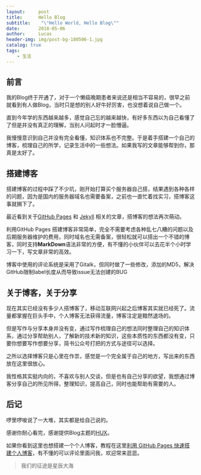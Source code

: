 ```yaml
---
layout:     post
title:      Hello Blog	
subtitle:    "\"Hello World, Hello Blog\""
date:       2018-05-06
author:     Lucas
header-img: img/post-bg-180506-1.jpg
catalog: true
tags:
    - 生活
---
```


## 前言

我的Blog终于开通了，对于一个懒癌晚期患者来说还是相当不容易的，很早之前就看到有人做Blog，当时只是想的别人好牛好厉害，也没想着说自己做一个。

直到今年学的东西越来越多，感觉自己忘的越来越快，有好多东西以为自己看懂了了但是并没有真正的理解，当别人问起时才一脸懵逼。

我慢慢意识到自己并没有完全看懂，知识体系也不完整。于是着手搭建一个自己的博客，梳理自己的所学，记录生活中的一些想法。如果我写的文章能够帮到你，那真是太好了。

## 搭建博客

搭建博客的过程中踩了不少坑，刚开始打算买个服务器自己搭，结果遇到各种各样的问题，因为是国内的服务器域名也需要备案，之前也一直忙着找实习，搭博客这事就搁下了。

最近看到关于[GitHub Pages](https://pages.github.com/) 和 [Jekyll](http://jekyllrb.com/) 相关的文章，搭博客的想法再次萌动。

利用GitHub Pages 搭建博客非常简单，完全不需要考虑各种乱七八糟的问题以及后期服务器维护的费用，同时域名也无需备案，很轻松就可以搭出一个不错的博客，同时支持**MarkDown**语法非常的方便，有不懂的小伙伴可以去花半个小时学习一下，写文章非常的高效。

博客中使用的评论系统是采用了Gitalk，但同时做了一些修改，添加的MD5，解决GitHub限制label长度从而导致issue无法创建的BUG

## 关于博客，关于分享

现在其实已经没有多少人搭博客了，移动互联网兴起之后博客其实就已经死了。流量都掌握在巨头手中，个人博客无法获得流量，博客注定是黯然退场的。

但是写作与分享本身并没有变，通过写作梳理自己的想法同时整理自己的知识体系，通过分享帮助别人，了解新的技术新的知识，这些本质性的东西都没有变，只要你想要写作想要分享，简书公众号打把的方式与途径可以选择。

之所以选择博客只是心里在作祟，感觉是一个完全属于自己的地方，写出来的东西放在这里很放心。

我性格其实挺内向的，不喜欢与别人交谈，但是也有自己分享的欲望，我想通过博客分享自己的所见所得，整理知识，提高自己，同时也能帮助有需要的人。

## 后记

啰里啰唆说了一大堆，其实都是给自己说的。

感谢你耐心看完，感谢提供Blog主题的[HUX](https://github.com/Huxpro/huxpro.github.io)。

如果你看到这里也想搭建一个个人博客，教程在这里[利用 GitHub Pages 快速搭建个人博客](https://www.jianshu.com/p/e68fba58f75c)，有不懂的可以评论里面问我，欢迎常来逛逛。

>我们的征途是星辰大海